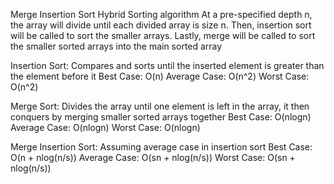 Merge Insertion Sort
Hybrid Sorting algorithm
At a pre-specified depth n, the array will divide until each divided array is size n. 
Then, insertion sort will be called to sort the smaller arrays.
Lastly, merge will be called to sort the smaller sorted arrays into the main sorted array

Insertion Sort:
Compares and sorts until the inserted element is greater than the element before it
Best Case: O(n)
Average Case: O(n^2)
Worst Case: O(n^2)

Merge Sort:
Divides the array until one element is left in the array, it then conquers by merging smaller sorted arrays together
Best Case: O(nlogn)
Average Case: O(nlogn)
Worst Case: O(nlogn)

Merge Insertion Sort:
Assuming average case in insertion sort
Best Case: O(n + nlog(n/s))
Average Case: O(sn + nlog(n/s))
Worst Case: O(sn + nlog(n/s))
